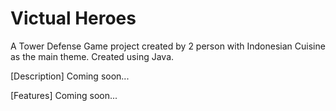 
# Victual Heroes

A Tower Defense Game project created by 2 person with
Indonesian Cuisine as the main theme. 
Created using Java.

[Description]
Coming soon...

[Features]
Coming soon...
